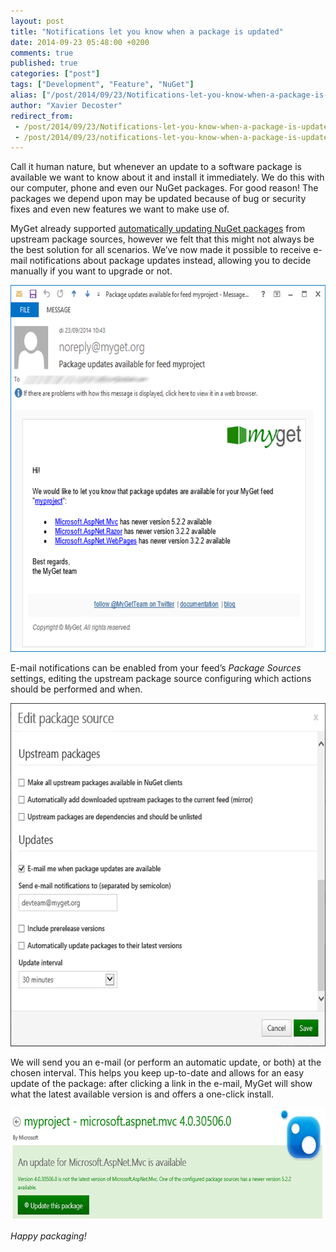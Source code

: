 ```yaml
---
layout: post
title: "Notifications let you know when a package is updated"
date: 2014-09-23 05:48:00 +0200
comments: true
published: true
categories: ["post"]
tags: ["Development", "Feature", "NuGet"]
alias: ["/post/2014/09/23/Notifications-let-you-know-when-a-package-is-updated.aspx", "/post/2014/09/23/notifications-let-you-know-when-a-package-is-updated.aspx"]
author: "Xavier Decoster"
redirect_from:
 - /post/2014/09/23/Notifications-let-you-know-when-a-package-is-updated.aspx.html
 - /post/2014/09/23/notifications-let-you-know-when-a-package-is-updated.aspx.html
---
```


<p>Call it human nature, but whenever an update to a software package is available we want to know about it and install it immediately. We do this with our computer, phone and even our NuGet packages. For good reason! The packages we depend upon may be updated because of bug or security fixes and even new features we want to make use of.</p> <p>MyGet already supported <a href="https://docs.myget.org/docs/reference/package-sources#Scenario_-_Automatically_updating_packages_from_upstream">automatically updating NuGet packages</a> from upstream package sources, however we felt that this might not always be the best solution for all scenarios. We’ve now made it possible to receive e-mail notifications about package updates instead, allowing you to decide manually if you want to upgrade or not.</p> <p><a href="/images/image_109.png"><img width="640" height="587" title="Update notifications per e-mail" style="border: 0px currentColor; padding-top: 0px; padding-right: 0px; padding-left: 0px; display: inline; background-image: none;" alt="Update notifications per e-mail" src="/images/image_thumb_107.png" border="0"></a></p> <p>E-mail notifications can be enabled from your feed’s <em>Package Sources</em> settings, editing the upstream package source configuring which actions should be performed and when.</p> <p><a href="/images/image_110.png"><img width="640" height="549" title="NuGet update notifications" style="border: 0px currentColor; padding-top: 0px; padding-right: 0px; padding-left: 0px; display: inline; background-image: none;" alt="NuGet update notifications" src="/images/image_thumb_108.png" border="0"></a></p> <p>We will send you an e-mail (or perform an automatic update, or both) at the chosen interval. This helps you keep up-to-date and allows for an easy update of the package: after clicking a link in the e-mail, MyGet will show what the latest available version is and offers a one-click install.</p> <p><a href="/images/image_111.png"><img width="640" height="179" title="Latest available NuGet package version" style="border: 0px currentColor; padding-top: 0px; padding-right: 0px; padding-left: 0px; display: inline; background-image: none;" alt="Latest available NuGet package version" src="/images/image_thumb_109.png" border="0"></a></p> <p><em>Happy packaging!</em></p>



